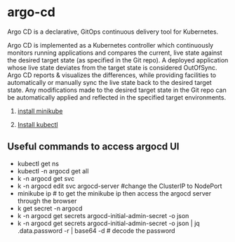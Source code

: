 # argo-cd
Argo CD is a declarative, GitOps continuous delivery tool for Kubernetes.

Argo CD is implemented as a Kubernetes controller which continuously monitors running applications and compares the current, live state against the desired target state (as specified in the Git repo). A deployed application whose live state deviates from the target state is considered OutOfSync. Argo CD reports & visualizes the differences, while providing facilities to automatically or manually sync the live state back to the desired target state. Any modifications made to the desired target state in the Git repo can be automatically applied and reflected in the specified target environments.

1. [install minikube](https://minikube.sigs.k8s.io/docs/start/?arch=%2Flinux%2Fx86-64%2Fstable%2Fbinary+download)

2. [Install kubectl](https://kubernetes.io/docs/tasks/tools/install-kubectl-linux/)

## Useful commands to access argocd UI
- kubectl get ns
- kubectl -n argocd get all
- k -n argocd get svc
- k -n argocd edit svc argocd-server #change the ClusterIP to NodePort
- minikube ip # to get the minikube ip then access the argocd server through the browser 
- k get secret -n argocd
- k -n argocd get secrets argocd-initial-admin-secret -o json
- k -n argocd get secrets argocd-initial-admin-secret -o json | jq .data.password -r | base64 -d # decode the password